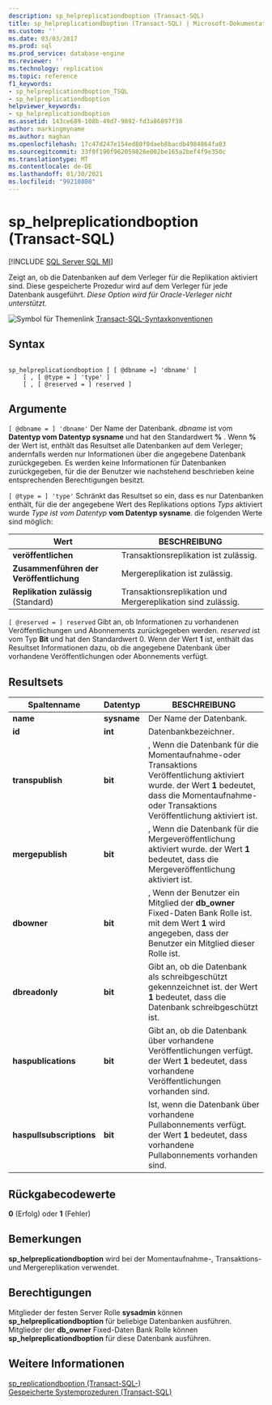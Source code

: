 ```yaml
---
description: sp_helpreplicationdboption (Transact-SQL)
title: sp_helpreplicationdboption (Transact-SQL) | Microsoft-Dokumentation
ms.custom: ''
ms.date: 03/03/2017
ms.prod: sql
ms.prod_service: database-engine
ms.reviewer: ''
ms.technology: replication
ms.topic: reference
f1_keywords:
- sp_helpreplicationdboption_TSQL
- sp_helpreplicationdboption
helpviewer_keywords:
- sp_helpreplicationdboption
ms.assetid: 143ce689-108b-49d7-9892-fd3a86897f38
author: markingmyname
ms.author: maghan
ms.openlocfilehash: 17c47d247e154ed80f0daeb8bacdb4984864fa03
ms.sourcegitcommit: 33f0f190f962059826e002be165a2bef4f9e350c
ms.translationtype: MT
ms.contentlocale: de-DE
ms.lasthandoff: 01/30/2021
ms.locfileid: "99210808"
---
```

# <a name="sp_helpreplicationdboption-transact-sql"></a>sp_helpreplicationdboption (Transact-SQL)
[!INCLUDE [SQL Server SQL MI](../../includes/applies-to-version/sql-asdbmi.md)]

  Zeigt an, ob die Datenbanken auf dem Verleger für die Replikation aktiviert sind. Diese gespeicherte Prozedur wird auf dem Verleger für jede Datenbank ausgeführt. *Diese Option wird für Oracle-Verleger nicht unterstützt.*  
  
 ![Symbol für Themenlink](../../database-engine/configure-windows/media/topic-link.gif "Symbol für Themenlink") [Transact-SQL-Syntaxkonventionen](../../t-sql/language-elements/transact-sql-syntax-conventions-transact-sql.md)  
  
## <a name="syntax"></a>Syntax  
  
```  
  
sp_helpreplicationdboption [ [ @dbname =] 'dbname' ]  
    [ , [ @type = ] 'type' ]  
    [ , [ @reserved = ] reserved ]  
```  
  
## <a name="arguments"></a>Argumente  
`[ @dbname = ] 'dbname'` Der Name der Datenbank. *dbname* ist vom **Datentyp vom Datentyp sysname** und hat den Standardwert **%** . Wenn **%** der Wert ist, enthält das Resultset alle Datenbanken auf dem Verleger; andernfalls werden nur Informationen über die angegebene Datenbank zurückgegeben. Es werden keine Informationen für Datenbanken zurückgegeben, für die der Benutzer wie nachstehend beschrieben keine entsprechenden Berechtigungen besitzt.  
  
`[ @type = ] 'type'` Schränkt das Resultset so ein, dass es nur Datenbanken enthält, für die der angegebene Wert des Replikations options *Typs* aktiviert wurde *Type ist vom Datentyp* **vom Datentyp sysname**. die folgenden Werte sind möglich:  
  
|Wert|BESCHREIBUNG|  
|-----------|-----------------|  
|**veröffentlichen**|Transaktionsreplikation ist zulässig.|  
|**Zusammenführen der Veröffentlichung**|Mergereplikation ist zulässig.|  
|**Replikation zulässig** (Standard)|Transaktionsreplikation und Mergereplikation sind zulässig.|  
  
`[ @reserved = ] reserved` Gibt an, ob Informationen zu vorhandenen Veröffentlichungen und Abonnements zurückgegeben werden. *reserved* ist vom Typ **Bit** und hat den Standardwert 0. Wenn der Wert **1** ist, enthält das Resultset Informationen dazu, ob die angegebene Datenbank über vorhandene Veröffentlichungen oder Abonnements verfügt.  
  
## <a name="result-sets"></a>Resultsets  
  
|Spaltenname|Datentyp|BESCHREIBUNG|  
|-----------------|---------------|-----------------|  
|**name**|**sysname**|Der Name der Datenbank.|  
|**id**|**int**|Datenbankbezeichner.|  
|**transpublish**|**bit**|, Wenn die Datenbank für die Momentaufnahme-oder Transaktions Veröffentlichung aktiviert wurde. der Wert **1** bedeutet, dass die Momentaufnahme-oder Transaktions Veröffentlichung aktiviert ist.|  
|**mergepublish**|**bit**|, Wenn die Datenbank für die Mergeveröffentlichung aktiviert wurde. der Wert **1** bedeutet, dass die Mergeveröffentlichung aktiviert ist.|  
|**dbowner**|**bit**|, Wenn der Benutzer ein Mitglied der **db_owner** Fixed-Daten Bank Rolle ist. mit dem Wert **1** wird angegeben, dass der Benutzer ein Mitglied dieser Rolle ist.|  
|**dbreadonly**|**bit**|Gibt an, ob die Datenbank als schreibgeschützt gekennzeichnet ist. der Wert **1** bedeutet, dass die Datenbank schreibgeschützt ist.|  
|**haspublications**|**bit**|Gibt an, ob die Datenbank über vorhandene Veröffentlichungen verfügt. der Wert **1** bedeutet, dass vorhandene Veröffentlichungen vorhanden sind.|  
|**haspullsubscriptions**|**bit**|Ist, wenn die Datenbank über vorhandene Pullabonnements verfügt. der Wert **1** bedeutet, dass vorhandene Pullabonnements vorhanden sind.|  
  
## <a name="return-code-values"></a>Rückgabecodewerte  
 **0** (Erfolg) oder **1** (Fehler)  
  
## <a name="remarks"></a>Bemerkungen  
 **sp_helpreplicationdboption** wird bei der Momentaufnahme-, Transaktions-und Mergereplikation verwendet.  
  
## <a name="permissions"></a>Berechtigungen  
 Mitglieder der festen Server Rolle **sysadmin** können **sp_helpreplicationdboption** für beliebige Datenbanken ausführen. Mitglieder der **db_owner** Fixed-Daten Bank Rolle können **sp_helpreplicationdboption** für diese Datenbank ausführen.  
  
## <a name="see-also"></a>Weitere Informationen  
 [sp_replicationdboption &#40;Transact-SQL-&#41;](../../relational-databases/system-stored-procedures/sp-replicationdboption-transact-sql.md)   
 [Gespeicherte Systemprozeduren &#40;Transact-SQL&#41;](../../relational-databases/system-stored-procedures/system-stored-procedures-transact-sql.md)  
  
  
